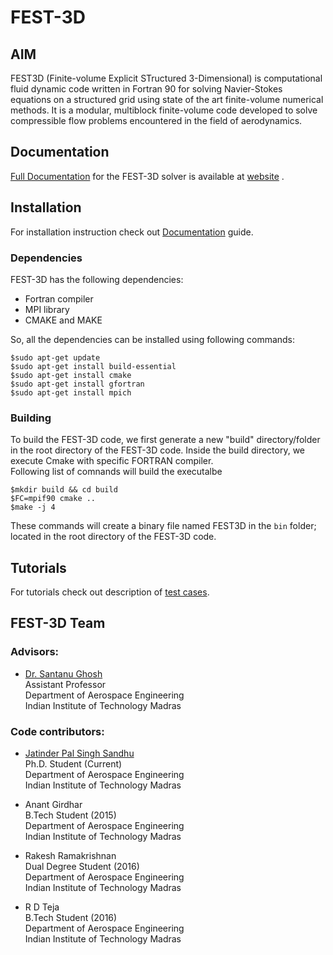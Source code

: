 FEST-3D
========

## AIM
FEST3D (Finite-volume Explicit STructured 3-Dimensional) is computational fluid dynamic code written in Fortran 90 for solving Navier-Stokes equations on a structured grid using state of the art finite-volume numerical methods. It is a modular, multiblock finite-volume code developed to solve compressible flow problems encountered in the field of aerodynamics.

## Documentation
[Full Documentation](https://fest3d.github.io/index.html) for the FEST-3D solver is available at [website](https://fest3d.github.io/index.html) .

## Installation
For installation instruction check out [Documentation](https://fest3d.github.io/page/01_install.html) guide.

### Dependencies
FEST-3D has the following dependencies:

 * Fortran compiler
 * MPI library
 * CMAKE and MAKE

So, all the dependencies can be installed using following commands:
```
$sudo apt-get update
$sudo apt-get install build-essential
$sudo apt-get install cmake
$sudo apt-get install gfortran
$sudo apt-get install mpich
```

### Building
To build the FEST-3D code, we first generate a new "build" directory/folder in the root directory of the FEST-3D code. Inside the build directory, we execute Cmake with specific FORTRAN compiler. <br>
Following list of comnands will build the executalbe
```
$mkdir build && cd build
$FC=mpif90 cmake ..
$make -j 4
```
These commands will create a binary file named FEST3D in the ```bin``` folder; located in the root directory of the FEST-3D code.


## Tutorials
For tutorials check out description of [test cases](https://fest3d.github.io/page/05_tutorials/index.html).



## FEST-3D Team

### Advisors:
- [Dr. Santanu Ghosh](https://sites.google.com/view/santanu-ghosh-ae-iitm/home?authuser=2)  
  Assistant Professor  
  Department of Aerospace Engineering  
  Indian Institute of Technology Madras

### Code contributors:
- [Jatinder Pal Singh Sandhu](https://github.com/jayten)   
  Ph.D. Student (Current)  
  Department of Aerospace Engineering  
  Indian Institute of Technology Madras

- Anant Girdhar  
  B.Tech Student (2015)  
  Department of Aerospace Engineering  
  Indian Institute of Technology Madras

- Rakesh Ramakrishnan   
  Dual Degree Student (2016)  
  Department of Aerospace Engineering   
  Indian Institute of Technology Madras

- R D Teja  
  B.Tech Student (2016)    
  Department of Aerospace Engineering  
  Indian Institute of Technology Madras

